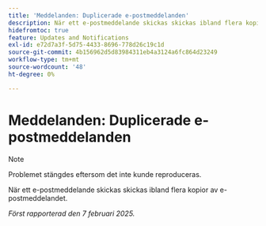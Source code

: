 ```yaml
---
title: 'Meddelanden: Duplicerade e-postmeddelanden'
description: När ett e-postmeddelande skickas skickas ibland flera kopior av e-postmeddelandet.
hidefromtoc: true
feature: Updates and Notifications
exl-id: e72d7a3f-5d75-4433-8696-778d26c19c1d
source-git-commit: 4b156962d5d83984311eb4a3124a6fc864d23249
workflow-type: tm+mt
source-wordcount: '48'
ht-degree: 0%

---
```


# Meddelanden: Duplicerade e-postmeddelanden

>[!NOTE]
>
>Problemet stängdes eftersom det inte kunde reproduceras.

När ett e-postmeddelande skickas skickas ibland flera kopior av e-postmeddelandet.

_Först rapporterad den 7 februari 2025._
